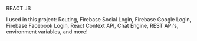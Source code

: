 REACT JS


I used in this project: Routing, Firebase Social Login, Firebase Google Login, Firebase Facebook Login, React Context API, Chat Engine, REST API's, environment variables, and more!
